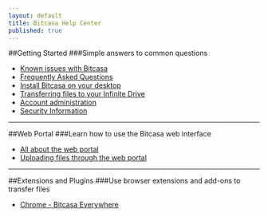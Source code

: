```yaml
---
layout: default
title: Bitcasa Help Center
published: true
---
```


##Getting Started
###Simple answers to common questions
* [Known issues with Bitcasa](product/known-issues)
* [Frequently Asked Questions](getstarted/faq)
* [Install Bitcasa on your desktop](getstarted/desktop)
* [Transferring files to your Infinite Drive](getstarted/transfer)
* [Account administration](getstarted/accounts)
* [Security Information](getstarted/security)

---

##Web Portal
###Learn how to use the Bitcasa web interface

* [All about the web portal](web/webportal)
* [Uploading files through the web portal](web/web-upload)

---

##Extensions and Plugins
###Use browser extensions and add-ons to transfer files

* [Chrome - Bitcasa Everywhere](extensions/chrome-extension)		





